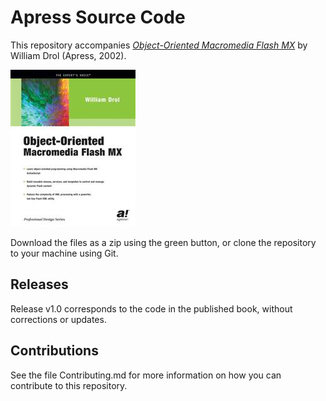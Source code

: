 # Apress Source Code

This repository accompanies [*Object-Oriented Macromedia Flash MX*](http://www.apress.com/9781590590140) by William Drol (Apress, 2002).

![Cover image](9781590590140.jpg)

Download the files as a zip using the green button, or clone the repository to your machine using Git.

## Releases

Release v1.0 corresponds to the code in the published book, without corrections or updates.

## Contributions

See the file Contributing.md for more information on how you can contribute to this repository.
